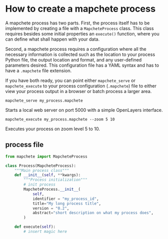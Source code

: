 # How to create a mapchete process

A mapchete process has two parts. First, the process itself has to be implemented by creating a file with a ```MapcheteProcess``` class. This class requires besides some initial properties an ```execute()``` function, where you can define what shall happen with your data.

Second, a mapchete process requires a configuration where all the necessary information is collected such as the location to your process Python file, the output location and format, and any user-defined parameters desired. This configuration file has a YAML syntax and has to have a ```.mapchete``` file extension.

If you have both ready, you can point either ```mapchete_serve``` or ```mapchete_execute``` to your process configuration (```.mapchete```) file to either view your process output in a browser or batch process a larger area.

```shell
mapchete_serve my_process.mapchete
```
Starts a local web server on port 5000 with a simple OpenLayers interface.
```shell
mapchete_execute my_process.mapchete --zoom 5 10
```
Executes your process on zoom level 5 to 10.


## process file
```python
from mapchete import MapcheteProcess

class Process(MapcheteProcess):
    """Main process class"""
    def __init__(self, **kwargs):
        """Process initialization"""
        # init process
        MapcheteProcess.__init__(
            self,
            identifier = "my_process_id",
            title="My long process title",
            version = "0.2",
            abstract="short description on what my process does",
        )

    def execute(self):
        # insert magic here

```
